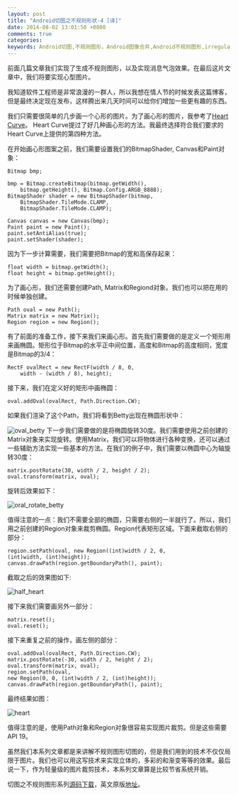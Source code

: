 ```yaml
---
layout: post
title: "Android切图之不规则形状-4 [译]"
date: 2014-08-02 13:01:50 +0800
comments: true
categories: 
keywords: Android切图,不规则图形，Android图像合并,Android不规则图形,irregular shape
---
```



  前面几篇文章我们实现了生成不规则图形，以及实现消息气泡效果。在最后这片文章中，我们将要实现心型图片。

  我知道软件工程师是非常浪漫的一群人，所以我想在情人节的时候发表这篇博客，但是最终决定现在发布，这样腾出来几天时间可以给你们增加一些更有趣的东西。

<!--more-->

  我们只需要很简单的几步画一个心形的图片。为了画心形的图片，我参考了[Heart Curve](http://www.mathematische-basteleien.de/heart.htm)。 Heart Curve提过了好几种画心形的方法。我最终选择符合我们要求的Heart Curve上提供的第四种方法。

  在开始画心形图案之前，我们需要设置我们的BitmapShader, Canvas和Paint对象：

```
Bitmap bmp;

bmp = Bitmap.createBitmap(bitmap.getWidth(),
    bitmap.getHeight(), Bitmap.Config.ARGB_8888);
BitmapShader shader = new BitmapShader(bitmap,
    BitmapShader.TileMode.CLAMP,
    BitmapShader.TileMode.CLAMP);

Canvas canvas = new Canvas(bmp);
Paint paint = new Paint();
paint.setAntiAlias(true);
paint.setShader(shader);
```

  因为下一步计算需要，我们需要把Bitmap的宽和高保存起来：

```
float width = bitmap.getWidth();
float height = bitmap.getHeight();
```

  为了画心形，我们还需要创建Path, Matrix和Regiond对象。我们也可以把在用的时候单独创建。

```  
Path oval = new Path();
Matrix matrix = new Matrix();
Region region = new Region();
```

  有了前面的准备工作，接下来我们来画心形。首先我们需要做的是定义一个矩形用来画椭圆。矩形位于Bitmap的水平正中间位置，高度和Bitmap的高度相同，宽度是Bitmap的3/4：

```
RectF ovalRect = new RectF(width / 8, 0,
    width - (width / 8), height);
```

  接下来，我们在定义好的矩形中画椭圆：

```  
oval.addOval(ovalRect, Path.Direction.CW);
```

  如果我们渲染了这个Path，我们将看到Betty出现在椭圆形状中：

![oval_betty](/imgs/post/oral_betty.jpg)
  下一步我们需要做的是将椭圆旋转30度。我们需要使用之前创建的Matrix对象来实现旋转。使用Matrix，我们可以将物体进行各种变换，还可以通过一些辅助方法实现一些基本的方法。在我们的例子中，我们需要以椭圆中心为轴旋转30度：

```
matrix.postRotate(30, width / 2, height / 2);
oval.transform(matrix, oval);
```

  旋转后效果如下：

![oral_rotate_betty](/imgs/post/oral_rotate_betty.jpg)

  值得注意的一点：我们不需要全部的椭圆，只需要右侧的一半就行了。所以，我们用之前创建的Region对象来裁剪椭圆。Region代表矩形区域。下面来截取右侧的部分：

```
region.setPath(oval, new Region((int)width / 2, 0, 
(int)width, (int)height));
canvas.drawPath(region.getBoundaryPath(), paint);
```

  截取之后的效果图如下:

![half_heart](/imgs/post/half_heart.jpg)

  接下来我们需要画另外一部分：

```
matrix.reset();
oval.reset();
```

  接下来重复之前的操作，画左侧的部分：

```
oval.addOval(ovalRect, Path.Direction.CW);
matrix.postRotate(-30, width / 2, height / 2);
oval.transform(matrix, oval);
region.setPath(oval, 
new Region(0, 0, (int)width / 2, (int)height));
canvas.drawPath(region.getBoundaryPath(), paint);
```

  最终结果如图：

![heart](/imgs/post/betty_heart.jpg)

  值得注意的是，使用Path对象和Region对象很容易实现图片裁剪。但是这些需要API 19。

  虽然我们本系列文章都是来讲解不规则图形切图的，但是我们用到的技术不仅仅局限于图片。我们也可以用这写技术来实现立体的，多彩的和渐变等等的效果。最后说一下，作为轻量级的图片裁剪技术，本系列文章算是比较节省系统开销。

  切图之不规则图形系列[源码下载](/download/StylingAndroid-irregular-shapes.zip)，英文原版[地址](http://blog.stylingandroid.com/irregular-shapes-part-4/)。

  







